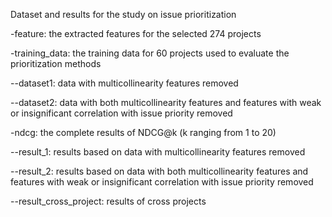 Dataset and results for the study on issue prioritization



-feature: the extracted features for the selected 274 projects



-training_data: the training data for 60 projects used to evaluate the prioritization methods

--dataset1: data with multicollinearity features removed

--dataset2: data with both multicollinearity features and features with weak or insignificant correlation with issue priority removed



-ndcg: the complete results of NDCG@k (k ranging from 1 to 20)

--result_1: results based on data with multicollinearity features removed

--result_2: results based on data with both multicollinearity features and features with weak or insignificant correlation with issue priority removed

--result_cross_project: results of cross projects

​      
